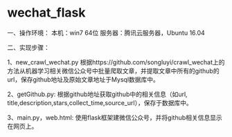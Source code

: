 # wechat_flask

一、操作环境：
本机：win7 64位
服务器：腾讯云服务器，Ubuntu 16.04

二、实现步骤：

1、new_crawl_wechat.py
根据https://github.com/songluyi/crawl_wechat上的方法从机器学习相关微信公众号中批量爬取文章，并提取文章中所有的github的url，保存github地址及原始文章地址于Mysql数据库中。

2、getGithub.py:
根据github地址获取github中的相关信息（如url, title,description,stars,collect_time,source_url），保存于数据库中。

3、main.py，web.html:
使用flask框架建微信公众号，并将github相关信息显示在网页上。